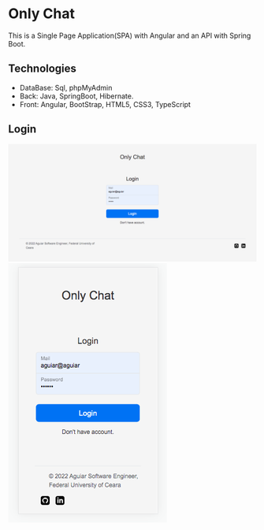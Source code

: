 # Only Chat
This is a Single Page Application(SPA) with Angular and an API with Spring Boot.

## Technologies
- DataBase: Sql, phpMyAdmin
- Back: Java, SpringBoot, Hibernate.
- Front: Angular, BootStrap, HTML5, CSS3, TypeScript

## Login
![descktop-version](readme-files/home-descktop.png)
<br>
![phone-version](readme-files/home-phone.png)
